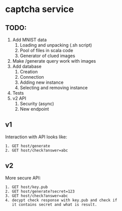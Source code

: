 # captcha service

## TODO:
1. Add MNIST data 
    1. Loading and unpacking (.sh script)
    2. Pool of files in scala code
    3. Generator of clued images
2. Make /generate query work with images 
3. Add database
    1. Creation
    2. Connection
    3. Adding new instance
    4. Selecting and removing instance
4. Tests
5. v2 API
    1. Security (async)
    2. New endpoint 

## v1

Interaction with API looks like:
```
1. GET host/generate
2. GET host/check?answer=abc
```

## v2 

More secure API:
```
1. GET host/key.pub
2. GET host/generate?secret=123
3. GET host/check?answer=abc
4. decypt check response with key.pub and check if 
   it contains secret and what is result.
```